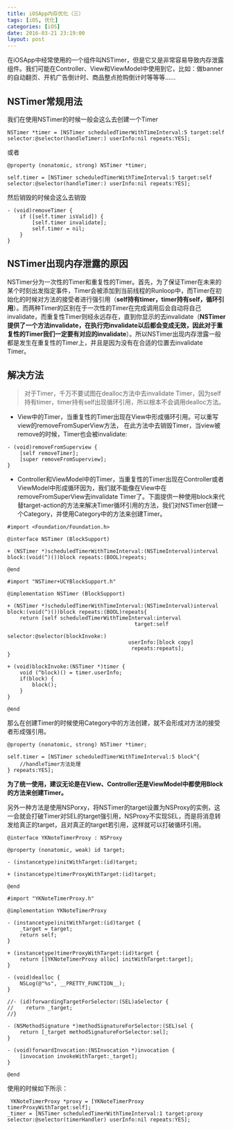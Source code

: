 ```yaml
---
title: iOSApp内存优化（三）
tags: [iOS, 优化]
categories: [iOS]
date: 2016-03-21 23:19:00
layout: post
---
```


在iOSApp中经常使用的一个组件叫NSTimer，但是它又是非常容易导致内存泄露组件。我们可能在Controller、View和ViewModel中使用到它，比如：做banner的自动翻页、开机广告倒计时、商品整点抢购倒计时等等等......

## NSTimer常规用法

我们在使用NSTimer的时候一般会这么去创建一个Timer

```objc
NSTimer *timer = [NSTimer scheduledTimerWithTimeInterval:5 target:self selector:@selector(handleTimer:) userInfo:nil repeats:YES];
```
或者

```objc
@property (nonatomic, strong) NSTimer *timer;

self.timer = [NSTimer scheduledTimerWithTimeInterval:5 target:self selector:@selector(handleTimer:) userInfo:nil repeats:YES];
```

然后销毁的时候会这么去销毁

```objc
- (void)removeTimer {
	if ([self.timer isValid]) {
	    [self.timer invalidate];
	    self.timer = nil;
	}
}
```

## NSTimer出现内存泄露的原因

NSTimer分为一次性的Timer和重复性的Timer。首先，为了保证Timer在未来的某个时刻出发指定事件，Timer会被添加到当前线程的Runloop中，而Timer在初始化的时候对方法的接受者进行强引用（**self持有timer，timer持有self，循环引用**）。而两种Timer的区别在于一次性的Timer在完成调用后会自动将自己invalidate，而重复性Timer则经永远存在，直到你显示的去invalidate（**NSTimer提供了一个方法invalidate，在执行完invalidate以后都会变成无效，因此对于重复性的Timer我们一定要有对应的invalidate**）。所以NSTimer出现内存泄露一般都是发生在重复性的Timer上，并且是因为没有在合适的位置去invalidate Timer。

## 解决方法

> 对于Timer，千万不要试图在dealloc方法中去invalidate Timer，因为self持有timer，timer持有self出现循环引用，所以根本不会调用dealloc方法。

- View中的Timer，当重复性的Timer出现在View中形成循环引用。可以重写view的removeFromSuperView方法， 在此方法中去销毁Timer，当view被remove的时候，Timer也会被invalidate:

```objc
- (void)removeFromSuperview {
    [self removeTimer];
    [super removeFromSuperview];
}
```

- Controller和ViewModel中的Timer，当重复性的Timer出现在Controller或者ViewModel中形成循环因为，我们就不能像在View中在removeFromSuperView去invalidate Timer了。下面提供一种使用block来代替target-action的方法来解决Timer循环引用的方法，我们对NSTimer创建一个Category，并使用Category中的方法来创建Timer。

```objc
#import <Foundation/Foundation.h>

@interface NSTimer (BlockSupport)

+ (NSTimer *)scheduledTimerWithTimeInterval:(NSTimeInterval)interval block:(void(^)())block repeats:(BOOL)repeats;

@end
```

```objc
#import "NSTimer+UCYBlockSupport.h"

@implementation NSTimer (BlockSupport)

+ (NSTimer *)scheduledTimerWithTimeInterval:(NSTimeInterval)interval block:(void(^)())block repeats:(BOOL)repeats{
    return [self scheduledTimerWithTimeInterval:interval
                                         target:self
                                       selector:@selector(blockInvoke:)
                                       userInfo:[block copy]
                                        repeats:repeats];
}

+ (void)blockInvoke:(NSTimer *)timer {
    void (^block)() = timer.userInfo;
    if(block) {
        block();
    }
}

@end
```

那么在创建Timer的时候使用Category中的方法创建，就不会形成对方法的接受者形成强引用。

```objc
@property (nonatomic, strong) NSTimer *timer;

self.timer = [NSTimer scheduledTimerWithTimeInterval:5 block^{
	//handleTimer方法处理
} repeats:YES];
```

**为了统一使用，建议无论是在View、Controller还是ViewModel中都使用Block的方法来创建Timer。**

另外一种方法是使用NSPorxy，将NSTimer的target设置为NSProxy的实例，这一会就会打破Timer对SEL的target强引用，NSProxy不实现SEL，而是将消息转发给真正的target，且对真正的target若引用，这样就可以打破循环引用。

```objc
@interface YKNoteTimerProxy : NSProxy

@property (nonatomic, weak) id target;

- (instancetype)initWithTarget:(id)target;

+ (instancetype)timerProxyWithTarget:(id)target;

@end

#import "YKNoteTimerProxy.h"

@implementation YKNoteTimerProxy

- (instancetype)initWithTarget:(id)target {
    _target = target;
    return self;
}

+ (instancetype)timerProxyWithTarget:(id)target {
    return [[YKNoteTimerProxy alloc] initWithTarget:target];
}

- (void)dealloc {
    NSLog(@"%s", __PRETTY_FUNCTION__);
}

//- (id)forwardingTargetForSelector:(SEL)aSelector {
//    return _target;
//}

- (NSMethodSignature *)methodSignatureForSelector:(SEL)sel {
    return [_target methodSignatureForSelector:sel];
}

- (void)forwardInvocation:(NSInvocation *)invocation {
    [invocation invokeWithTarget:_target];
}

@end
```

使用的时候如下所示：

```objc
 YKNoteTimerProxy *proxy = [YKNoteTimerProxy timerProxyWithTarget:self];
_timer = [NSTimer scheduledTimerWithTimeInterval:1 target:proxy selector:@selector(timerHandler) userInfo:nil repeats:YES];
```
